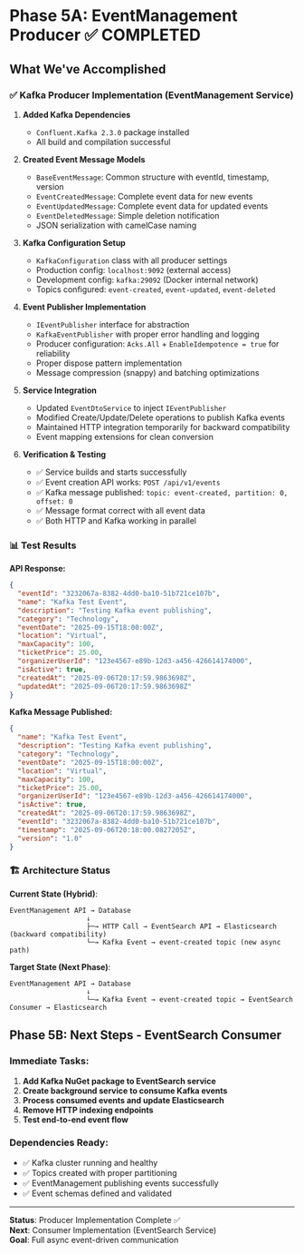 # Phase 5A: EventManagement Producer ✅ COMPLETED

## What We've Accomplished

### ✅ Kafka Producer Implementation (EventManagement Service)

1. **Added Kafka Dependencies**
   - `Confluent.Kafka 2.3.0` package installed
   - All build and compilation successful

2. **Created Event Message Models**
   - `BaseEventMessage`: Common structure with eventId, timestamp, version
   - `EventCreatedMessage`: Complete event data for new events
   - `EventUpdatedMessage`: Complete event data for updated events  
   - `EventDeletedMessage`: Simple deletion notification
   - JSON serialization with camelCase naming

3. **Kafka Configuration Setup**
   - `KafkaConfiguration` class with all producer settings
   - Production config: `localhost:9092` (external access)
   - Development config: `kafka:29092` (Docker internal network)
   - Topics configured: `event-created`, `event-updated`, `event-deleted`

4. **Event Publisher Implementation**
   - `IEventPublisher` interface for abstraction
   - `KafkaEventPublisher` with proper error handling and logging
   - Producer configuration: `Acks.All` + `EnableIdempotence = true` for reliability
   - Proper dispose pattern implementation
   - Message compression (snappy) and batching optimizations

5. **Service Integration**
   - Updated `EventDtoService` to inject `IEventPublisher`
   - Modified Create/Update/Delete operations to publish Kafka events
   - Maintained HTTP integration temporarily for backward compatibility
   - Event mapping extensions for clean conversion

6. **Verification & Testing**
   - ✅ Service builds and starts successfully 
   - ✅ Event creation API works: `POST /api/v1/events`
   - ✅ Kafka message published: `topic: event-created, partition: 0, offset: 0`
   - ✅ Message format correct with all event data
   - ✅ Both HTTP and Kafka working in parallel

### 📊 Test Results

**API Response:**
```json
{
  "eventId": "3232067a-8382-4dd0-ba10-51b721ce107b",
  "name": "Kafka Test Event",
  "description": "Testing Kafka event publishing",
  "category": "Technology",
  "eventDate": "2025-09-15T18:00:00Z",
  "location": "Virtual",
  "maxCapacity": 100,
  "ticketPrice": 25.00,
  "organizerUserId": "123e4567-e89b-12d3-a456-426614174000",
  "isActive": true,
  "createdAt": "2025-09-06T20:17:59.9863698Z",
  "updatedAt": "2025-09-06T20:17:59.9863698Z"
}
```

**Kafka Message Published:**
```json
{
  "name": "Kafka Test Event",
  "description": "Testing Kafka event publishing", 
  "category": "Technology",
  "eventDate": "2025-09-15T18:00:00Z",
  "location": "Virtual",
  "maxCapacity": 100,
  "ticketPrice": 25.00,
  "organizerUserId": "123e4567-e89b-12d3-a456-426614174000",
  "isActive": true,
  "createdAt": "2025-09-06T20:17:59.9863698Z",
  "eventId": "3232067a-8382-4dd0-ba10-51b721ce107b",
  "timestamp": "2025-09-06T20:18:00.0827205Z",
  "version": "1.0"
}
```

### 🏗️ Architecture Status

**Current State (Hybrid)**:
```
EventManagement API → Database
                   ↓
                   ├─→ HTTP Call → EventSearch API → Elasticsearch (backward compatibility)
                   └─→ Kafka Event → event-created topic (new async path)
```

**Target State (Next Phase)**:
```
EventManagement API → Database
                   ↓
                   └─→ Kafka Event → event-created topic → EventSearch Consumer → Elasticsearch
```

## Phase 5B: Next Steps - EventSearch Consumer

### Immediate Tasks:
1. **Add Kafka NuGet package to EventSearch service**
2. **Create background service to consume Kafka events**
3. **Process consumed events and update Elasticsearch**
4. **Remove HTTP indexing endpoints**
5. **Test end-to-end event flow**

### Dependencies Ready:
- ✅ Kafka cluster running and healthy
- ✅ Topics created with proper partitioning
- ✅ EventManagement publishing events successfully
- ✅ Event schemas defined and validated

---

**Status**: Producer Implementation Complete ✅  
**Next**: Consumer Implementation (EventSearch Service)  
**Goal**: Full async event-driven communication